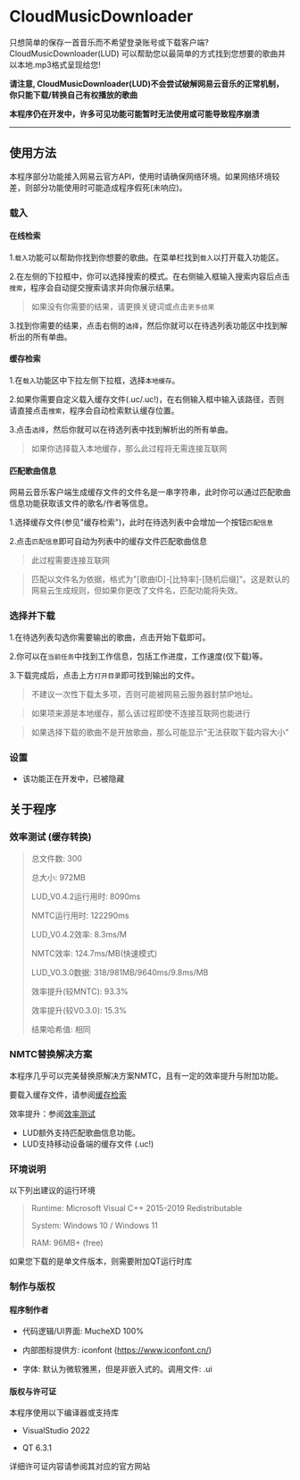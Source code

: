 # CloudMusicDownloader

只想简单的保存一首音乐而不希望登录账号或下载客户端? CloudMusicDownloader(LUD) 可以帮助您以最简单的方式找到您想要的歌曲并以本地.mp3格式呈现给您!

**请注意, CloudMusicDownloader(LUD)不会尝试破解网易云音乐的正常机制，你只能下载/转换自己有权播放的歌曲**

**本程序仍在开发中，许多可见功能可能暂时无法使用或可能导致程序崩溃**

---

## 使用方法

本程序部分功能接入网易云官方API，使用时请确保网络环境。如果网络环境较差，则部分功能使用时可能造成程序假死(未响应)。

### 载入

#### 在线检索

1.`载入`功能可以帮助你找到你想要的歌曲。在菜单栏找到`载入`以打开载入功能区。

2.在左侧的下拉框中，你可以选择搜索的模式。在右侧输入框输入搜索内容后点击`搜索`，程序会自动提交搜索请求并向你展示结果。

> 如果没有你需要的结果，请更换关键词或点击`更多结果`

3.找到你需要的结果，点击右侧的`选择`，然后你就可以在待选列表功能区中找到解析出的所有单曲。

#### 缓存检索

1.在`载入`功能区中下拉左侧下拉框，选择`本地缓存`。

2.如果你需要自定义载入缓存文件(.uc/.uc!)，在右侧输入框中输入该路径，否则请直接点击`搜索`，程序会自动检索默认缓存位置。

3.点击`选择`，然后你就可以在待选列表中找到解析出的所有单曲。

> 如果你选择载入本地缓存，那么此过程将无需连接互联网

#### 匹配歌曲信息

网易云音乐客户端生成缓存文件的文件名是一串字符串，此时你可以通过匹配歌曲信息功能获取该文件的歌名/作者等信息。

1.选择缓存文件(参见"缓存检索")，此时在待选列表中会增加一个按钮`匹配信息`

2.点击`匹配信息`即可自动为列表中的缓存文件匹配歌曲信息

> 此过程需要连接互联网

> 匹配以文件名为依据，格式为"[歌曲ID]-[比特率]-[随机后缀]"。这是默认的网易云生成规则，但如果你更改了文件名，匹配功能将失效。

### 选择并下载

1.在待选列表勾选你需要输出的歌曲，点击开始下载即可。

2.你可以在`当前任务`中找到工作信息，包括工作进度，工作速度(仅下载)等。

3.下载完成后，点击上方`打开目录`即可找到输出的文件。

> 不建议一次性下载太多项，否则可能被网易云服务器封禁IP地址。

> 如果项来源是本地缓存，那么该过程即使不连接互联网也能进行

> 如果选择下载的歌曲不是开放歌曲，那么可能显示"无法获取下载内容大小"

### 设置

- 该功能正在开发中，已被隐藏

## 关于程序

### 效率测试 (缓存转换)

>总文件数: 300
>
>总大小: 972MB
>
>LUD_V0.4.2运行用时: 8090ms
>
>NMTC运行用时: 122290ms
>
>LUD_V0.4.2效率: 8.3ms/M
>
>NMTC效率: 124.7ms/MB(快速模式)
>
>LUD_V0.3.0数据: 318/981MB/9640ms/9.8ms/MB
>
>效率提升(较MNTC): 93.3%
>
>效率提升(较V0.3.0): 15.3%
>
>结果哈希值: 相同

### NMTC替换解决方案

本程序几乎可以完美替换原解决方案NMTC，且有一定的效率提升与附加功能。

要载入缓存文件，请参阅[缓存检索](https://github.com/MucheXD/CloudMusicDownloader#缓存检索)

效率提升：参阅[效率测试](https://github.com/MucheXD/CloudMusicDownloader#效率测试)

+ LUD额外支持匹配歌曲信息功能。
+ LUD支持移动设备端的缓存文件 (.uc!)

### 环境说明

以下列出建议的运行环境

> Runtime: Microsoft Visual C++ 2015-2019 Redistributable
>
> System: Windows 10 / Windows 11
>
> RAM: 96MB+ (free)

如果您下载的是单文件版本，则需要附加QT运行时库

### 制作与版权

#### 程序制作者

+ 代码逻辑/UI界面: MucheXD 100%

+ 内部图标提供方: iconfont (https://www.iconfont.cn/)

+ 字体: 默认为微软雅黑，但是非嵌入式的。调用文件: .ui

#### 版权与许可证

本程序使用以下编译器或支持库

+ VisualStudio 2022

+ QT 6.3.1

详细许可证内容请参阅其对应的官方网站
